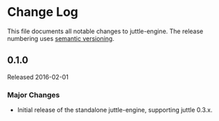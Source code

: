 # Change Log
This file documents all notable changes to juttle-engine. The release numbering uses [semantic versioning](http://semver.org).

## 0.1.0
Released 2016-02-01

### Major Changes
- Initial release of the standalone juttle-engine, supporting juttle 0.3.x.
